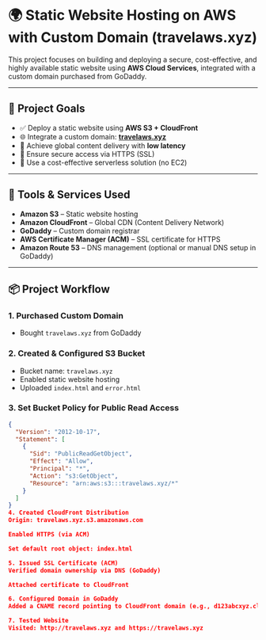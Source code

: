 # 🌍 Static Website Hosting on AWS with Custom Domain (travelaws.xyz)

This project focuses on building and deploying a secure, cost-effective, and highly available static website using **AWS Cloud Services**, integrated with a custom domain purchased from GoDaddy.

---

## 🎯 Project Goals

- ✅ Deploy a static website using **AWS S3 + CloudFront**
- 🌐 Integrate a custom domain: **[travelaws.xyz](http://travelaws.xyz)**
- 🚀 Achieve global content delivery with **low latency**
- 🔐 Ensure secure access via HTTPS (SSL)
- 💸 Use a cost-effective serverless solution (no EC2)

---

## 🧰 Tools & Services Used

- **Amazon S3** – Static website hosting
- **Amazon CloudFront** – Global CDN (Content Delivery Network)
- **GoDaddy** – Custom domain registrar
- **AWS Certificate Manager (ACM)** – SSL certificate for HTTPS
- **Amazon Route 53** – DNS management (optional or manual DNS setup in GoDaddy)

---

## 📦 Project Workflow

### 1. **Purchased Custom Domain**
   - Bought `travelaws.xyz` from GoDaddy

### 2. **Created & Configured S3 Bucket**
   - Bucket name: `travelaws.xyz`
   - Enabled static website hosting
   - Uploaded `index.html` and `error.html`

### 3. **Set Bucket Policy for Public Read Access**
```json
{
  "Version": "2012-10-17",
  "Statement": [
    {
      "Sid": "PublicReadGetObject",
      "Effect": "Allow",
      "Principal": "*",
      "Action": "s3:GetObject",
      "Resource": "arn:aws:s3:::travelaws.xyz/*"
    }
  ]
}
4. Created CloudFront Distribution
Origin: travelaws.xyz.s3.amazonaws.com

Enabled HTTPS (via ACM)

Set default root object: index.html

5. Issued SSL Certificate (ACM)
Verified domain ownership via DNS (GoDaddy)

Attached certificate to CloudFront

6. Configured Domain in GoDaddy
Added a CNAME record pointing to CloudFront domain (e.g., d123abcxyz.cloudfront.net)

7. Tested Website
Visited: http://travelaws.xyz and https://travelaws.xyz

